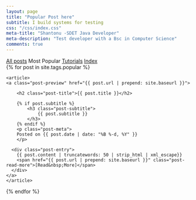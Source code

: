 ```yaml
---
layout: page
title: "Popular Post here"
subtitle: I build systems for testing
css: "/css/index.css"
meta-title: "Shantonu -SDET Java Developer"
meta-description: "Test developer with a Bsc in Computer Science"
comments: true
---
```

<div class="list-filters">
  <a href="/" class="list-filter">All posts</a>
  <span class="list-filter filter-selected">Most Popular</span>
  <a href="/tutorials" class="list-filter">Tutorials</a>
  <a href="/tags" class="list-filter">Index</a>
</div>

<div class="posts-list">
  {% for post in site.tags.popular %}
  
    <article>
    <a class="post-preview" href="{{ post.url | prepend: site.baseurl }}">
    
	    <h2 class="post-title">{{ post.title }}</h2>
	
	    {% if post.subtitle %}
	        <h3 class="post-subtitle">
	            {{ post.subtitle }}
	        </h3>
	    {% endif %}
        <p class="post-meta">
        Posted on {{ post.date | date: "%B %-d, %Y" }}
        </p>

      <div class="post-entry">
        {{ post.content | truncatewords: 50 | strip_html | xml_escape}}
        <span href="{{ post.url | prepend: site.baseurl }}" class="post-read-more">[Read&nbsp;More]</span>
      </div>
    </a>    
    </article>
   
  {% endfor %}
  
</div>
